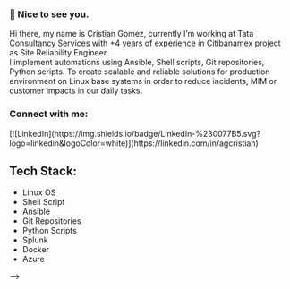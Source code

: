 ### :wave: Nice to see you.

<p class="text-justify">
Hi there, my name is Cristian Gomez, currently I’m working at Tata Consultancy Services with +4 years of experience in Citibanamex project as Site Reliability Engineer.<br>I implement automations using Ansible, Shell scripts, Git repositories, Python scripts. To create scalable and reliable solutions for production environment on Linux base systems in order to reduce incidents, MIM or customer impacts in our daily tasks.</p>


<h3 align="left">Connect with me:</h3>
[![LinkedIn](https://img.shields.io/badge/LinkedIn-%230077B5.svg?logo=linkedin&logoColor=white)](https://linkedin.com/in/agcristian) 

## Tech Stack:

- Linux OS
- Shell Script
- Ansible
- Git Repositories
- Python Scripts
- Splunk
- Docker
- Azure

-->
